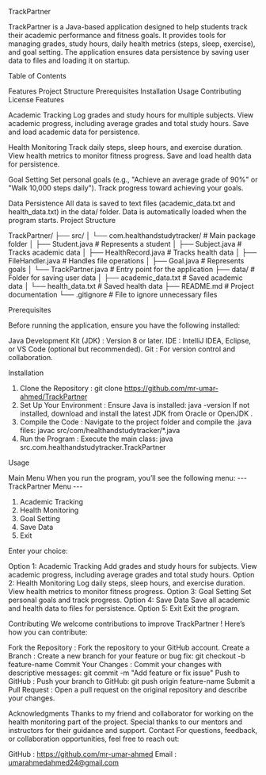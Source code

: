 TrackPartner

TrackPartner is a Java-based application designed to help students track their academic performance and fitness goals. It provides tools for managing grades, study hours, daily health metrics (steps, sleep, exercise), and goal setting. The application ensures data persistence by saving user data to files and loading it on startup.

Table of Contents

Features
Project Structure
Prerequisites
Installation
Usage
Contributing
License
Features

Academic Tracking
Log grades and study hours for multiple subjects.
View academic progress, including average grades and total study hours.
Save and load academic data for persistence.

Health Monitoring
Track daily steps, sleep hours, and exercise duration.
View health metrics to monitor fitness progress.
Save and load health data for persistence.

Goal Setting
Set personal goals (e.g., "Achieve an average grade of 90%" or "Walk 10,000 steps daily").
Track progress toward achieving your goals.

Data Persistence
All data is saved to text files (academic_data.txt and health_data.txt) in the data/ folder.
Data is automatically loaded when the program starts.
Project Structure

TrackPartner/
├── src/
│   └── com.healthandstudytracker/         # Main package folder
│       ├── Student.java                   # Represents a student
│       ├── Subject.java                   # Tracks academic data
│       ├── HealthRecord.java              # Tracks health data
│       ├── FileHandler.java               # Handles file operations
│       ├── Goal.java                      # Represents goals
│       └── TrackPartner.java              # Entry point for the application
├── data/                                  # Folder for saving user data
│   ├── academic_data.txt                  # Saved academic data
│   └── health_data.txt                    # Saved health data
├── README.md                              # Project documentation
└── .gitignore                             # File to ignore unnecessary files


Prerequisites

Before running the application, ensure you have the following installed:

Java Development Kit (JDK) : Version 8 or later.
IDE : IntelliJ IDEA, Eclipse, or VS Code (optional but recommended).
Git : For version control and collaboration.

Installation

1. Clone the Repository : git clone https://github.com/mr-umar-ahmed/TrackPartner
2. Set Up Your Environment :
Ensure Java is installed: java -version
If not installed, download and install the latest JDK from Oracle or OpenJDK .
3. Compile the Code :
Navigate to the project folder and compile the .java files:
javac src/com/healthandstudytracker/*.java
4. Run the Program :
Execute the main class:  java src.com.healthandstudytracker.TrackPartner

Usage


Main Menu
When you run the program, you’ll see the following menu:
--- TrackPartner Menu ---
1. Academic Tracking
2. Health Monitoring
3. Goal Setting
4. Save Data
5. Exit
   
Enter your choice:

Option 1: Academic Tracking
Add grades and study hours for subjects.
View academic progress, including average grades and total study hours.
Option 2: Health Monitoring
Log daily steps, sleep hours, and exercise duration.
View health metrics to monitor fitness progress.
Option 3: Goal Setting
Set personal goals and track progress.
Option 4: Save Data
Save all academic and health data to files for persistence.
Option 5: Exit
Exit the program.

Contributing
We welcome contributions to improve TrackPartner ! Here’s how you can contribute:

Fork the Repository :
Fork the repository to your GitHub account.
Create a Branch :
Create a new branch for your feature or bug fix:  git checkout -b feature-name
Commit Your Changes :
Commit your changes with descriptive messages:
git commit -m "Add feature or fix issue"
Push to GitHub :
Push your branch to GitHub:  git push origin feature-name
Submit a Pull Request :
Open a pull request on the original repository and describe your changes.

Acknowledgments
Thanks to my friend and collaborator for working on the health monitoring part of the project.
Special thanks to our mentors and instructors for their guidance and support.
Contact
For questions, feedback, or collaboration opportunities, feel free to reach out:

GitHub : https://github.com/mr-umar-ahmed
Email : umarahmedahmed24@gmail.com


